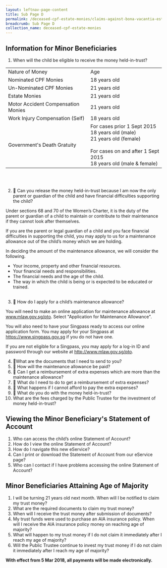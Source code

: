 ```yaml
---
layout: leftnav-page-content
title: Sub Page D
permalink: /deceased-cpf-estate-monies/claims-against-bona-vacantia-estates/
breadcrumb: Sub Page D
collection_name: deceased-cpf-estate-monies
---
```


Information for Minor Beneficiaries
---

1. When will the child be eligible to receive the money held-in-trust?

<table>
  <tr>
    <td>Nature of Money</td>
    <td>Age</td>
  </tr>
  <tr>
    <td>Nominated CPF Monies</td>
    <td>18 years old</td>
  </tr>
  <tr>
    <td>Un-Nominated CPF Monies</td>
    <td>21 years old</td>
  </tr>
  <tr>
    <td>Estate Monies</td>
    <td>21 years old</td>
  </tr>
  <tr>
    <td>Motor Accident Compensation Monies</td>
    <td>21 years old</td>
  </tr>
  <tr>
    <td>Work Injury Compensation (Self)</td>
    <td>18 years old</td>
  </tr>
  <tr>
    <td>Government's Death Gratuity</td>
    <td>
    For cases prior 1 Sept 2015<br>
    18 years old (male)<br>
    21 years old (female)
    <br><br>
    For cases on and after 1 Sept 2015<br>
    18 years old (male & female)
    </td>
  </tr>
</table><br><br>

2.		Can you release the money held-in-trust because I am now the only parent or guardian of the child and have financial difficulties supporting the child?

Under sections 68 and 70 of the Women’s Charter, it is the duty of the parent or guardian of a child to maintain or contribute to their maintenance if they cannot look after themselves.

If you are the parent or legal guardian of a child and you face financial difficulties in supporting the child, you may apply to us for a maintenance allowance out of the child’s money which we are holding.

In deciding the amount of the maintenance allowance, we will consider the following.

  * Your income, property and other financial resources.
  * Your financial needs and responsibilities.
  * The financial needs and the age of the child.
  * The way in which the child is being or is expected to be educated or trained.<br><br>

3.		How do I apply for a child’s maintenance allowance?

You will need to make an online application for maintenance allowance at www.mlaw.gov.sg/pto. Select "Application for Maintenance Allowance".

You will also need to have your Singpass ready to access our online application form. You may apply for your Singpass at https://www.singpass.gov.sg if you do not have one.


If you are not eligible for a Singpass, you may apply for a log-in ID and password through our website at http://www.mlaw.gov.sg/pto.

4.  What are the documents that I need to send to you?
5.		How will the maintenance allowance be paid?
6.		Can I get a reimbursement of extra expenses which are more than the maintenance allowance?
7.		What do I need to do to get a reimbursement of extra expenses?
8.		What happens if I cannot afford to pay the extra expenses?
9.		What do you do with the money held-in-trust?
10.	What are the fees charged by the Public Trustee for the investment of money held-in-trust?

Viewing the Minor Beneficiary's Statement of Account
---

1. Who can access the child’s online Statement of Account?
2. How do I view the online Statement of Account?
3. How do I navigate this new eService?
4. Can I print or download the Statement of Account from our eService page?
5. Who can I contact if I have problems accessing the online Statement of Account?


Minor Beneficiaries Attaining Age of Majority
---

1. I will be turning 21 years old next month. When will I be notified to claim my trust money?
2. What are the required documents to claim my trust money?
3. When will I receive the trust money after submission of documents?
4. My trust funds were used to purchase an AIA insurance policy. When will I receive the AIA insurance policy money on reaching age of majority?
5. What will happen to my trust money if I do not claim it immediately after I reach my age of majority?
6. Will the Public Trustee continue to invest my trust money if I do not claim it immediately after I reach my age of majority?

**With effect from 5 Mar 2018, all payments will be made electronically.**
